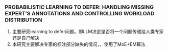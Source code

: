 ### PROBABILISTIC LEARNING TO DEFER: HANDLING MISSING EXPERT’S ANNOTATIONS AND CONTROLLING WORKLOAD DISTRIBUTION
1. 主要研究learning to defer问题。即LLM决定是否将一个问题传递给人类专家还是自己解决
2. 本研究主要解决专家的标注部分缺失的情况，，使用了MoE+EM算法